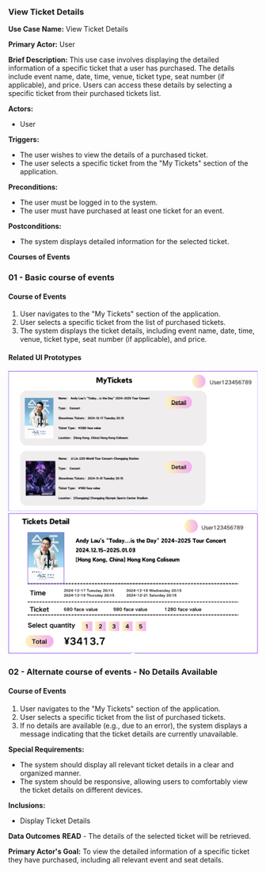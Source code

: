 ### View Ticket Details

**Use Case Name:** View Ticket Details

**Primary Actor:** User

**Brief Description:** This use case involves displaying the detailed information of a specific ticket that a user has purchased. The details include event name, date, time, venue, ticket type, seat number (if applicable), and price. Users can access these details by selecting a specific ticket from their purchased tickets list.

**Actors:**
- User

**Triggers:**
- The user wishes to view the details of a purchased ticket.
- The user selects a specific ticket from the "My Tickets" section of the application.

**Preconditions:**
- The user must be logged in to the system.
- The user must have purchased at least one ticket for an event.

**Postconditions:**
- The system displays detailed information for the selected ticket.

**Courses of Events**

### 01 - Basic course of events
#### Course of Events
1. User navigates to the "My Tickets" section of the application.
2. User selects a specific ticket from the list of purchased tickets.
3. The system displays the ticket details, including event name, date, time, venue, ticket type, seat number (if applicable), and price.

#### Related UI Prototypes
![My Tickets Page](ui/MyTicket.png)
![My Tickets Page](ui/TicketsDetail.png)

### 02 - Alternate course of events - No Details Available
#### Course of Events
1. User navigates to the "My Tickets" section of the application.
2. User selects a specific ticket from the list of purchased tickets.
3. If no details are available (e.g., due to an error), the system displays a message indicating that the ticket details are currently unavailable.

**Special Requirements:**
- The system should display all relevant ticket details in a clear and organized manner.
- The system should be responsive, allowing users to comfortably view the ticket details on different devices.

**Inclusions:**
- Display Ticket Details

**Data Outcomes**
**READ** - The details of the selected ticket will be retrieved.

**Primary Actor's Goal:** To view the detailed information of a specific ticket they have purchased, including all relevant event and seat details.

